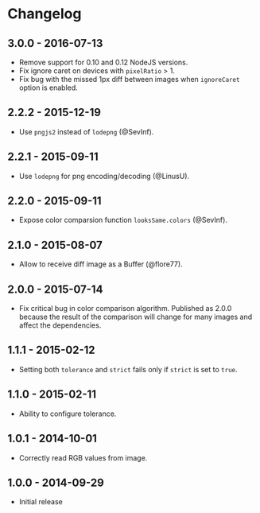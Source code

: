 # Changelog

## 3.0.0 - 2016-07-13

* Remove support for 0.10 and 0.12 NodeJS versions.
* Fix ignore caret on devices with `pixelRatio` > 1.
* Fix bug with the missed 1px diff between images when `ignoreCaret` option is enabled.

## 2.2.2 - 2015-12-19

* Use `pngjs2` instead of `lodepng` (@SevInf).

## 2.2.1 - 2015-09-11

* Use `lodepng` for png encoding/decoding (@LinusU).

## 2.2.0 - 2015-09-11

* Expose color comparsion function `looksSame.colors` (@SevInf).

## 2.1.0 - 2015-08-07

* Allow to receive diff image as a Buffer (@flore77).

## 2.0.0 - 2015-07-14

* Fix critical bug in color comparison algorithm.
Published as 2.0.0 because the result of the comparison
will change for many images and affect the dependencies.

## 1.1.1 - 2015-02-12

* Setting both `tolerance` and `strict` fails
  only if `strict` is set to `true`.

## 1.1.0 - 2015-02-11

* Ability to configure tolerance.

## 1.0.1 - 2014-10-01

* Correctly read RGB values from image.

## 1.0.0 - 2014-09-29

* Initial release
